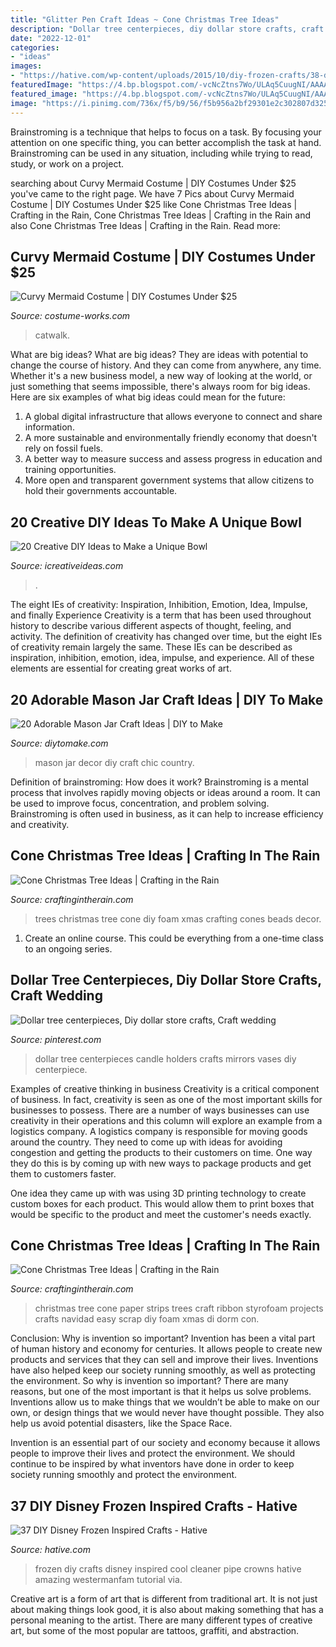 ```yaml
---
title: "Glitter Pen Craft Ideas ~ Cone Christmas Tree Ideas"
description: "Dollar tree centerpieces, diy dollar store crafts, craft wedding"
date: "2022-12-01"
categories:
- "ideas"
images:
- "https://hative.com/wp-content/uploads/2015/10/diy-frozen-crafts/38-diy-frozen-crafts.jpg"
featuredImage: "https://4.bp.blogspot.com/-vcNcZtns7Wo/ULAq5CuugNI/AAAAAAAADAM/ZDg9GIYtYvk/s1600/2-IMG_7067.JPG"
featured_image: "https://4.bp.blogspot.com/-vcNcZtns7Wo/ULAq5CuugNI/AAAAAAAADAM/ZDg9GIYtYvk/s1600/2-IMG_7067.JPG"
image: "https://i.pinimg.com/736x/f5/b9/56/f5b956a2bf29301e2c302807d325d467.jpg"
---
```



Brainstroming is a technique that helps to focus on a task. By focusing your attention on one specific thing, you can better accomplish the task at hand. Brainstroming can be used in any situation, including while trying to read, study, or work on a project.

	

		
searching about Curvy Mermaid Costume | DIY Costumes Under $25 you've came to the right page. We have 7 Pics about Curvy Mermaid Costume | DIY Costumes Under $25 like Cone Christmas Tree Ideas | Crafting in the Rain, Cone Christmas Tree Ideas | Crafting in the Rain and also Cone Christmas Tree Ideas | Crafting in the Rain. Read more:
		
    
## Curvy Mermaid Costume | DIY Costumes Under $25

<img loading=lazy src="https://photos.costume-works.com/full/curvy_mermaid.jpg" onerror="this.onerror=null;this.src='https://tse2.mm.bing.net/th?id=OIP.oGYf_y3msMdr4N1K1r4d2AHaKk&amp;pid=15.1';" alt="Curvy Mermaid Costume | DIY Costumes Under $25">

_Source: costume-works.com_

>catwalk. 

	

What are big ideas?
What are big ideas? They are ideas with potential to change the course of history. And they can come from anywhere, any time. Whether it's a new business model, a new way of looking at the world, or just something that seems impossible, there's always room for big ideas. Here are six examples of what big ideas could mean for the future:
1. A global digital infrastructure that allows everyone to connect and share information.
2. A more sustainable and environmentally friendly economy that doesn't rely on fossil fuels.
3. A better way to measure success and assess progress in education and training opportunities.
4. More open and transparent government systems that allow citizens to hold their governments accountable.

    
## 20 Creative DIY Ideas To Make A Unique Bowl

<img loading=lazy src="https://www.icreativeideas.com/wp-content/uploads/2015/05/bowl5.jpg" onerror="this.onerror=null;this.src='https://tse2.mm.bing.net/th?id=OIP.kV3bedNkZgMvUofztaSumwHaJu&amp;pid=15.1';" alt="20 Creative DIY Ideas to Make a Unique Bowl">

_Source: icreativeideas.com_

>. 

	

The eight IEs of creativity: Inspiration, Inhibition, Emotion, Idea, Impulse, and finally Experience
Creativity is a term that has been used throughout history to describe various different aspects of thought, feeling, and activity. The definition of creativity has changed over time, but the eight IEs of creativity remain largely the same. These IEs can be described as inspiration, inhibition, emotion, idea, impulse, and experience. All of these elements are essential for creating great works of art.

    
## 20 Adorable Mason Jar Craft Ideas | DIY To Make

<img loading=lazy src="http://www.diytomake.com/wp-content/uploads/2016/12/Mason-Jar-Wall-Decor.jpg" onerror="this.onerror=null;this.src='https://tse4.mm.bing.net/th?id=OIP.HQzfsluv1MYMDsATMjxm4QHaJ4&amp;pid=15.1';" alt="20 Adorable Mason Jar Craft Ideas | DIY to Make">

_Source: diytomake.com_

>mason jar decor diy craft chic country. 

	

Definition of brainstroming: How does it work?
Brainstroming is a mental process that involves rapidly moving objects or ideas around a room. It can be used to improve focus, concentration, and problem solving. Brainstroming is often used in business, as it can help to increase efficiency and creativity.

    
## Cone Christmas Tree Ideas | Crafting In The Rain

<img loading=lazy src="https://4.bp.blogspot.com/-vcNcZtns7Wo/ULAq5CuugNI/AAAAAAAADAM/ZDg9GIYtYvk/s1600/2-IMG_7067.JPG" onerror="this.onerror=null;this.src='https://tse4.mm.bing.net/th?id=OIP.bYN6YVVGB8MYcFZbMTQrygAAAA&amp;pid=15.1';" alt="Cone Christmas Tree Ideas | Crafting in the Rain">

_Source: craftingintherain.com_

>trees christmas tree cone diy foam xmas crafting cones beads decor. 

	

1. Create an online course. This could be everything from a one-time class to an ongoing series.

    
## Dollar Tree Centerpieces, Diy Dollar Store Crafts, Craft Wedding

<img loading=lazy src="https://i.pinimg.com/736x/f5/b9/56/f5b956a2bf29301e2c302807d325d467.jpg" onerror="this.onerror=null;this.src='https://tse3.mm.bing.net/th?id=OIP.RlyGotFvWkJq6HqXNy_vGQHaNK&amp;pid=15.1';" alt="Dollar tree centerpieces, Diy dollar store crafts, Craft wedding">

_Source: pinterest.com_

>dollar tree centerpieces candle holders crafts mirrors vases diy centerpiece. 

	

Examples of creative thinking in business
Creativity is a critical component of business. In fact, creativity is seen as one of the most important skills for businesses to possess. There are a number of ways businesses can use creativity in their operations and this column will explore an example from a logistics company. 
A logistics company is responsible for moving goods around the country. They need to come up with ideas for avoiding congestion and getting the products to their customers on time. One way they do this is by coming up with new ways to package products and get them to customers faster.

One idea they came up with was using 3D printing technology to create custom boxes for each product. This would allow them to print boxes that would be specific to the product and meet the customer's needs exactly.

    
## Cone Christmas Tree Ideas | Crafting In The Rain

<img loading=lazy src="http://4.bp.blogspot.com/-0omN_WeVfCM/UJvV8gbNTVI/AAAAAAAACuY/o3K57DeGs-M/s1600/christmas_tree_from_scrap_strips_of.jpg" onerror="this.onerror=null;this.src='https://tse2.mm.bing.net/th?id=OIP.G5JSjj4ZZCg98S-CpI6e-gAAAA&amp;pid=15.1';" alt="Cone Christmas Tree Ideas | Crafting in the Rain">

_Source: craftingintherain.com_

>christmas tree cone paper strips trees craft ribbon styrofoam projects crafts navidad easy scrap diy foam xmas di dorm con. 

	

Conclusion: Why is invention so important?
Invention has been a vital part of human history and economy for centuries. It allows people to create new products and services that they can sell and improve their lives. Inventions have also helped keep our society running smoothly, as well as protecting the environment.
So why is invention so important? There are many reasons, but one of the most important is that it helps us solve problems. Inventions allow us to make things that we wouldn’t be able to make on our own, or design things that we would never have thought possible. They also help us avoid potential disasters, like the Space Race.

 Invention is an essential part of our society and economy because it allows people to improve their lives and protect the environment. We should continue to be inspired by what inventors have done in order to keep society running smoothly and protect the environment.

    
## 37 DIY Disney Frozen Inspired Crafts - Hative

<img loading=lazy src="https://hative.com/wp-content/uploads/2015/10/diy-frozen-crafts/38-diy-frozen-crafts.jpg" onerror="this.onerror=null;this.src='https://tse2.mm.bing.net/th?id=OIP.ol8JYPgOHQxh-VCd8ayEOgHaNh&amp;pid=15.1';" alt="37 DIY Disney Frozen Inspired Crafts - Hative">

_Source: hative.com_

>frozen diy crafts disney inspired cool cleaner pipe crowns hative amazing westermanfam tutorial via. 

	

Creative art is a form of art that is different from traditional art. It is not just about making things look good, it is also about making something that has a personal meaning to the artist. There are many different types of creative art, but some of the most popular are tattoos, graffiti, and abstraction.

